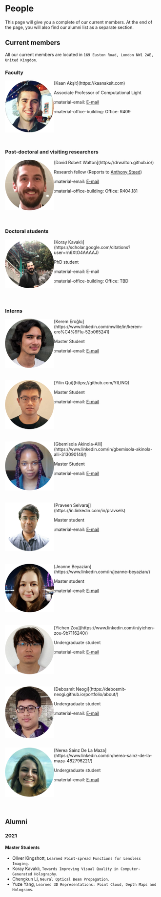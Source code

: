 # People
This page will give you a complete of our current members.
At the end of the page, you will also find our alumni list as a separate section.

## Current members
All our current members are located in `169 Euston Road, London NW1 2AE, United Kingdom`.

### Faculty


<div style="float: left; height:200px;" class="boxed">
<img align="left" src="../people/kaan_aksit.png" width="160" alt/>
</div>
[Kaan Akşit](https://kaanaksit.com)

Associate Professor of Computational Light

:material-email: [E-mail](mailto:k.aksit@ucl.ac.uk)

:material-office-building: Office: R409
<br clear="left"/>


### Post-doctoral and visiting researchers
<div style="float: left; height:200px;" class="boxed">
<img align='left' src="../people/david_walton.png" width="160" alt/>
</div>
[David Robert Walton](https://drwalton.github.io/)

Research fellow
(Reports to [Anthony Steed](https://wp.cs.ucl.ac.uk/anthonysteed/))

:material-email: [E-mail](mailto:david.walton.13@ucl.ac.uk)

:material-office-building: Office: R404.181
<br clear="left"/>


### Doctoral students
<div style="float: left; height:200px;" class="boxed">
<img align='left' src="../people/koray_kavakli.png" width="160" alt/>
</div>
[Koray Kavaklı](https://scholar.google.com/citations?user=rn6XtO4AAAAJ)

PhD student

:material-email: E-mail

:material-office-building: Office: TBD
<br clear="left"/>


### Interns

<div style="float: left; height:200px;" class="boxed">
<img align='left' src="../people/kerem_eroglu.png" width="160" alt/>
</div>
[Kerem Eroğlu](https://www.linkedin.com/mwlite/in/kerem-ero%C4%9Flu-52b065241)

Master Student

:material-email: [E-mail](mailto:keremeroglu555@gmail.com)

<br clear="left"/>


<div style="float: left; height:200px;" class="boxed">
<img align='left' src="../people/yilin_qu.png" width="160" alt/>
</div>
[Yilin Qui](https://github.com/YILINQ)

Master Student

:material-email: [E-mail](mailto:yilin.qu.21@ucl.ac.uk)

<br clear="left"/>


<div style="float: left; height:200px;" class="boxed">
<img align='left' src="../people/gbemisola_akinola_alli.png" width="160" alt/>
</div>
[Gbemisola Akinola-Alli](https://www.linkedin.com/in/gbemisola-akinola-alli-313090149/)

Master Student

:material-email: [E-mail](mailto:xxxxxx.akinola-alli.21@ucl.ac.uk)

<br clear="left"/>


<div style="float: left; height:200px;" class="boxed">
<img align='left' src="../people/praveen_selvaraj.png" width="160" alt/>
</div>
[Praveen Selvaraj](https://in.linkedin.com/in/pravsels)

Master student

:material-email: [E-mail](mailto:praveen.selvaraj.21@ucl.ac.uk)

<br clear="left"/>


<div style="float: left; height:200px;" class="boxed">
<img align='left' src="../people/jeanne_beyazian.png" width="160" alt/>
</div>
[Jeanne Beyazian](https://www.linkedin.com/in/jeanne-beyazian/)

Master student

:material-email: [E-mail](mailto:jeanne.beyazian.21@ucl.ac.uk)

<br clear="left"/>


<div style="float: left; height:200px;" class="boxed">
<img align='left' src="../people/yichen_zou.png" width="160" alt/>
</div>
[Yichen Zou](https://www.linkedin.com/in/yichen-zou-9b7116240/)

Undergraduate student

:material-email: [E-mail](mailto:18yz293@queensu.ca)

<br clear="left"/>


<div style="float: left; height:200px;" class="boxed">
<img align='left' src="../people/debosmit_neogi.png" width="160" alt/>
</div>
[Debosmit Neogi](https://debosmit-neogi.github.io/portfolio/about/)

Undergraduate student

:material-email: [E-mail](mailto:debosmit.cse@gmail.com)

<br clear="left"/>


<div style="float: left; height:200px;" class="boxed">
<img align='left' src="../people/nerea_sainz_de_la_maza_melon.png" width="160" alt/>
</div>
[Nerea Sainz De La Maza](https://www.linkedin.com/in/nerea-sainz-de-la-maza-482796221/)

Undergraduate student

:material-email: [E-mail](mailto:nerea.melon.21@ucl.ac.uk)

<br clear="left"/>

## Alumni

### 2021

#### Master Students
- Oliver Kingshott, `Learned Point-spread Functions for Lensless Imaging`.
- Koray Kavaklı, `Towards Improving Visual Quality in Computer-Generated Holography`.
- Chengkun Li, `Neural Optical Beam Propagation`.
- Yuze Yang, `Learned 3D Representations: Point Cloud, Depth Maps and Holograms`.

